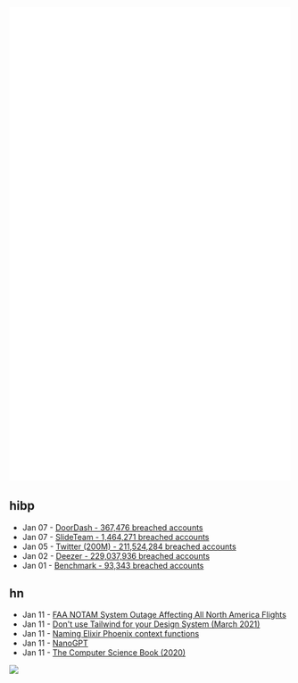 ![Metrics](https://raw.githubusercontent.com/phixion/phixion/master/metrics.svg)

## hibp

<!--
for https://github.com/phixion/phixion/blob/main/.github/workflows/feeds.yml
-->
<!--START_SECTION:haveibeenpwnd-->
- Jan 07 - [DoorDash - 367,476 breached accounts](https://haveibeenpwned.com/PwnedWebsites#DoorDash)
- Jan 07 - [SlideTeam - 1,464,271 breached accounts](https://haveibeenpwned.com/PwnedWebsites#SlideTeam)
- Jan 05 - [Twitter (200M) - 211,524,284 breached accounts](https://haveibeenpwned.com/PwnedWebsites#Twitter200M)
- Jan 02 - [Deezer - 229,037,936 breached accounts](https://haveibeenpwned.com/PwnedWebsites#Deezer)
- Jan 01 - [Benchmark - 93,343 breached accounts](https://haveibeenpwned.com/PwnedWebsites#Benchmark)
<!--END_SECTION:haveibeenpwnd-->

## hn

<!--
for https://github.com/phixion/phixion/blob/main/.github/workflows/feeds.yml
-->
<!--START_SECTION:hn-->
- Jan 11 - [FAA NOTAM System Outage Affecting All North America Flights](https://www.fly.faa.gov/adv/adv_otherdis.jsp?advn=13&adv_date=01112023&facId=DCC&title=NOTAM+SYSTEM+EQUIPMENT+OUTAGE_FYI&titleDate=01/11/23)
- Jan 11 - [Don't use Tailwind for your Design System (March  2021)](https://sancho.dev/blog/tailwind-and-design-systems)
- Jan 11 - [Naming Elixir Phoenix context functions](https://www.stephenlewis.me/blog/naming-phoenix-context-functions)
- Jan 11 - [NanoGPT](https://github.com/karpathy/nanoGPT)
- Jan 11 - [The Computer Science Book (2020)](https://thecomputersciencebook.com/book/)
<!--END_SECTION:hn-->

<!--
for https://yhype.me
-->
![](https://hit.yhype.me/github/profile?user_id=13013670)
